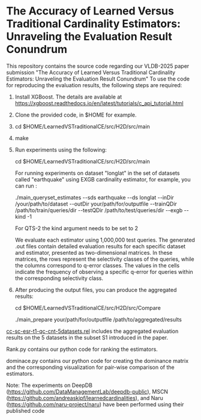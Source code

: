 # The Accuracy of Learned Versus Traditional Cardinality Estimators: Unraveling the Evaluation Result Conundrum
This repository contains the source code regarding our VLDB-2025 paper submission "The Accuracy of Learned Versus Traditional Cardinality Estimators: Unraveling the Evaluation Result Conundrum"
To use the code for reproducing the evaluation results, the following steps are required:
1. Install XGBoost. The details are available at https://xgboost.readthedocs.io/en/latest/tutorials/c_api_tutorial.html
2. Clone the provided code, in $HOME for example.
3. cd $HOME/LearnedVSTraditionalCE/src/H2D/src/main
4. make
5. Run experiments using the following:
   
   cd $HOME/LearnedVSTraditionalCE/src/H2D/src/main
   
   For running experiments on dataset "longlat" in the set of datasets called "earthquake" using EXGB cardinality estimator, for example, you can run :
   
   ./main_queryset_estimates --sds earthquake --ds longlat --inDir /your/path/to/dataset --outDir your/path/for/outputfile --trainQDir /path/to/train/queries/dir --testQDir /path/to/test/queries/dir --exgb --kind -1
   
   For QTS-2 the kind argument needs to be set to 2
   
   We evaluate each estimator using 1,000,000 test queries. The generated .out files contain detailed evaluation results for each specific dataset and estimator, presented as two-dimensional matrices.
   In these matrices, the rows represent the selectivity classes of the queries, while the columns correspond to q-error classes.
   The values in the cells indicate the frequency of observing a specific q-error for queries within the corresponding selectivity class.
7. After producing the output files, you can produce the aggregated results:
   
   cd $HOME/LearnedVSTraditionalCE/src/H2D/src/Compare
   
   ./main_prepare your/path/for/outputfile /path/to/aggregated/results
 
[cc-sc-esr-t1-qc-cnt-5datasets.rel](./cc-sc-esr-t1-qc-cnt-5datasets.rel) includes the aggregated evaluation results on the 5 datasets in the subset S1 introduced in the paper. 

Rank.py contains our python code for ranking the estimators.

dominace.py contains our python code for creating the dominance matrix and the corresponding visualization for pair-wise comparison of the estimators.

Note: The experiments on DeepDB (https://github.com/DataManagementLab/deepdb-public), MSCN (https://github.com/andreaskipf/learnedcardinalities), and Naru (https://github.com/naru-project/naru) have been performed using their published code 
